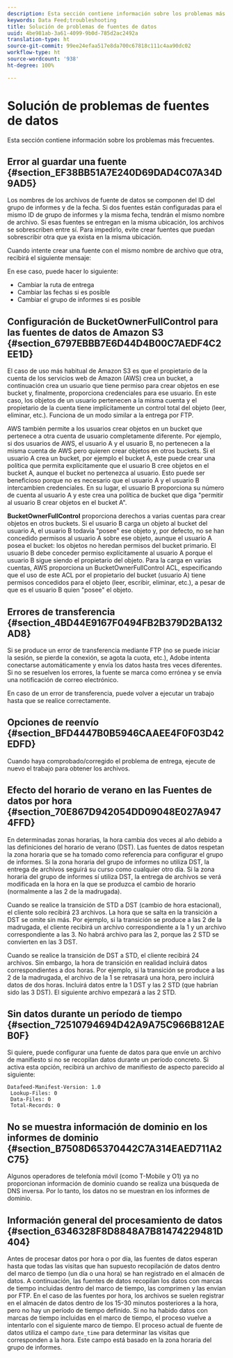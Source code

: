 ```yaml
---
description: Esta sección contiene información sobre los problemas más frecuentes.
keywords: Data Feed;troubleshooting
title: Solución de problemas de fuentes de datos
uuid: 4be981ab-3a61-4099-9b0d-785d2ac2492a
translation-type: ht
source-git-commit: 99ee24efaa517e8da700c67818c111c4aa90dc02
workflow-type: ht
source-wordcount: '938'
ht-degree: 100%

---
```



# Solución de problemas de fuentes de datos

Esta sección contiene información sobre los problemas más frecuentes.

## Error al guardar una fuente {#section_EF38BB51A7E240D69DAD4C07A34D9AD5}

Los nombres de los archivos de fuente de datos se componen del ID del grupo de informes y de la fecha. Si dos fuentes están configuradas para el mismo ID de grupo de informes y la misma fecha, tendrán el mismo nombre de archivo. Si esas fuentes se entregan en la misma ubicación, los archivos se sobrescriben entre sí. Para impedirlo, evite crear fuentes que puedan sobrescribir otra que ya exista en la misma ubicación.

Cuando intente crear una fuente con el mismo nombre de archivo que otra, recibirá el siguiente mensaje:

En ese caso, puede hacer lo siguiente:

* Cambiar la ruta de entrega
* Cambiar las fechas si es posible
* Cambiar el grupo de informes si es posible

## Configuración de BucketOwnerFullControl para las fuentes de datos de Amazon S3 {#section_6797EBBB7E6D44D4B00C7AEDF4C2EE1D}

El caso de uso más habitual de Amazon S3 es que el propietario de la cuenta de los servicios web de Amazon (AWS) crea un bucket, a continuación crea un usuario que tiene permiso para crear objetos en ese bucket y, finalmente, proporciona credenciales para ese usuario. En este caso, los objetos de un usuario pertenecen a la misma cuenta y el propietario de la cuenta tiene implícitamente un control total del objeto (leer, eliminar, etc.). Funciona de un modo similar a la entrega por FTP.

AWS también permite a los usuarios crear objetos en un bucket que pertenece a otra cuenta de usuario completamente diferente. Por ejemplo, si dos usuarios de AWS, el usuario A y el usuario B, no pertenecen a la misma cuenta de AWS pero quieren crear objetos en otros buckets. Si el usuario A crea un bucket, por ejemplo el bucket A, este puede crear una política que permita explícitamente que el usuario B cree objetos en el bucket A, aunque el bucket no pertenezca al usuario. Esto puede ser beneficioso porque no es necesario que el usuario A y el usuario B intercambien credenciales. En su lugar, el usuario B proporciona su número de cuenta al usuario A y este crea una política de bucket que diga &quot;permitir al usuario B crear objetos en el bucket A&quot;.

**BucketOwnerFullControl** proporciona derechos a varias cuentas para crear objetos en otros buckets. Si el usuario B carga un objeto al bucket del usuario A, el usuario B todavía &quot;posee&quot; ese objeto y, por defecto, no se han concedido permisos al usuario A sobre ese objeto, aunque el usuario A posea el bucket: los objetos no heredan permisos del bucket primario. El usuario B debe conceder permiso explícitamente al usuario A porque el usuario B sigue siendo el propietario del objeto. Para la carga en varias cuentas, AWS proporciona un BucketOwnerFullControl ACL, especificando que el uso de este ACL por el propietario del bucket (usuario A) tiene permisos concedidos para el objeto (leer, escribir, eliminar, etc.), a pesar de que es el usuario B quien &quot;posee&quot; el objeto.

## Errores de transferencia {#section_4BD44E9167F0494FB2B379D2BA132AD8}

Si se produce un error de transferencia mediante FTP (no se puede iniciar la sesión, se pierde la conexión, se agota la cuota, etc.), Adobe intenta conectarse automáticamente y envía los datos hasta tres veces diferentes. Si no se resuelven los errores, la fuente se marca como errónea y se envía una notificación de correo electrónico.

En caso de un error de transferencia, puede volver a ejecutar un trabajo hasta que se realice correctamente.

## Opciones de reenvío {#section_BFD4447B0B5946CAAEE4F0F03D42EDFD}

Cuando haya comprobado/corregido el problema de entrega, ejecute de nuevo el trabajo para obtener los archivos.

## Efecto del horario de verano en las Fuentes de datos por hora {#section_70E867D942054DD09048E027A9474FFD}

En determinadas zonas horarias, la hora cambia dos veces al año debido a las definiciones del horario de verano (DST). Las fuentes de datos respetan la zona horaria que se ha tomado como referencia para configurar el grupo de informes. Si la zona horaria del grupo de informes no utiliza DST, la entrega de archivos seguirá su curso como cualquier otro día. Si la zona horaria del grupo de informes sí utiliza DST, la entrega de archivos se verá modificada en la hora en la que se produzca el cambio de horario (normalmente a las 2 de la madrugada).

Cuando se realice la transición de STD a DST (cambio de hora estacional), el cliente solo recibirá 23 archivos. La hora que se salta en la transición a DST se omite sin más. Por ejemplo, si la transición se produce a las 2 de la madrugada, el cliente recibirá un archivo correspondiente a la 1 y un archivo correspondiente a las 3. No habrá archivo para las 2, porque las 2 STD se convierten en las 3 DST.

Cuando se realice la transición de DST a STD, el cliente recibirá 24 archivos. Sin embargo, la hora de transición en realidad incluirá datos correspondientes a dos horas. Por ejemplo, si la transición se produce a las 2 de la madrugada, el archivo de la 1 se retrasará una hora, pero incluirá datos de dos horas. Incluirá datos entre la 1 DST y las 2 STD (que habrían sido las 3 DST). El siguiente archivo empezará a las 2 STD.

## Sin datos durante un período de tiempo {#section_72510794694D42A9A75C966B812AEB0F}

Si quiere, puede configurar una fuente de datos para que envíe un archivo de manifiesto si no se recopilan datos durante un período concreto. Si activa esta opción, recibirá un archivo de manifiesto de aspecto parecido al siguiente:

```text
Datafeed-Manifest-Version: 1.0
 Lookup-Files: 0
 Data-Files: 0
 Total-Records: 0
```

## No se muestra información de dominio en los informes de dominio {#section_B7508D65370442C7A314EAED711A2C75}

Algunos operadores de telefonía móvil (como T-Mobile y O1) ya no proporcionan información de dominio cuando se realiza una búsqueda de DNS inversa. Por lo tanto, los datos no se muestran en los informes de dominio.

## Información general del procesamiento de datos {#section_6346328F8D8848A7B81474229481D404}

Antes de procesar datos por hora o por día, las fuentes de datos esperan hasta que todas las visitas que han supuesto recopilación de datos dentro del marco de tiempo (un día o una hora) se han registrado en el almacén de datos. A continuación, las fuentes de datos recopilan los datos con marcas de tiempo incluidas dentro del marco de tiempo, las comprimen y las envían por FTP. En el caso de las fuentes por hora, los archivos se suelen registrar en el almacén de datos dentro de los 15-30 minutos posteriores a la hora, pero no hay un período de tiempo definido. Si no ha habido datos con marcas de tiempo incluidas en el marco de tiempo, el proceso vuelve a intentarlo con el siguiente marco de tiempo. El proceso actual de fuente de datos utiliza el campo `date_time` para determinar las visitas que corresponden a la hora. Este campo está basado en la zona horaria del grupo de informes.
